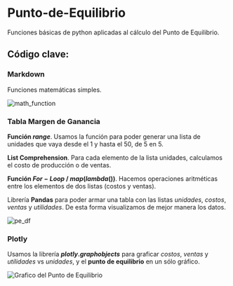 # Punto-de-Equilibrio
Funciones básicas de python aplicadas al cálculo del Punto de Equilibrio.

## Código clave:
### Markdown

Funciones matemáticas simples.

![math_function](https://user-images.githubusercontent.com/90414330/214788603-d2074444-0f2e-4816-9f2c-4c86b0e1d8f1.png)


### Tabla Margen de Ganancia

**Función $range$**. Usamos la función para poder generar una lista de unidades que vaya desde el 1 y hasta el 50, de 5 en 5.

**List Comprehension**. Para cada elemento de la lista unidades, calculamos el costo de producción o de ventas.

**Función $For-Loop$ / $map(lambda())$**. Hacemos operaciones aritméticas entre los elementos de dos listas (costos y ventas).

Librería **Pandas** para poder armar una tabla con las listas *unidades*, *costos*, *ventas* y *utilidades*. De esta forma visualizamos de mejor manera los datos.

![pe_df](https://user-images.githubusercontent.com/90414330/214788326-4fb9114c-03e8-468b-9846-f28d74e81f37.png)

### Plotly

Usamos la librería **$plotly.graph_{}objects$** para graficar *costos*, *ventas* y *utilidades* vs *unidades*, y el **punto de equilibrio** en un sólo gráfico.

![Grafico del Punto de Equilibrio](https://user-images.githubusercontent.com/90414330/214787998-8b2fd4df-dd30-4a38-a041-1bb83e7e5c39.png)
